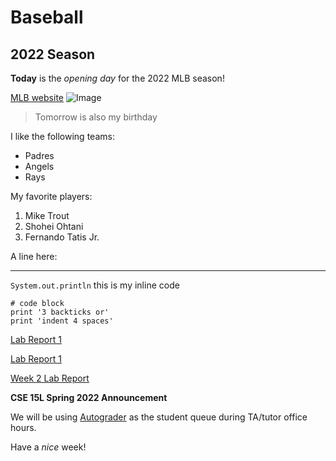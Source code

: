 # Baseball 

## 2022 Season

**Today** is the *opening day* for the 2022 MLB season!

[MLB website](https://www.mlb.com/)
![Image](https://upload.wikimedia.org/wikipedia/commons/4/4a/Angelstadiummarch2019.jpg)

> Tomorrow is also my birthday

I like the following teams:
* Padres
* Angels
* Rays

My favorite players:
1. Mike Trout
2. Shohei Ohtani
3. Fernando Tatis Jr.

A line here:

---

`System.out.println` this is my inline code

```
# code block
print '3 backticks or'
print 'indent 4 spaces'
```

[Lab Report 1](lab-report-1-week-2.md)

[Lab Report 1](https://MichaelYe48.github.io/cse15l-lab-reports/lab-report-1-week-2.html)

[Week 2 Lab Report](Week-2-Lab-Report.md)

**CSE 15L Spring 2022 Announcement**

We will be using [Autograder](https://autograder.ucsd.edu/queue/615) as the student queue during TA/tutor office hours.

Have a *nice* week!
